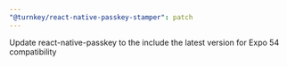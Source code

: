 ```yaml
---
"@turnkey/react-native-passkey-stamper": patch
---
```


Update react-native-passkey to the include the latest version for Expo 54 compatibility
